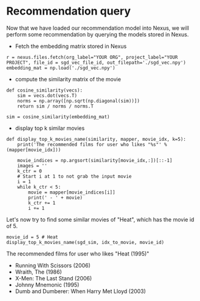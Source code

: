 # Recommendation query

Now that we have loaded our recommendation model into Nexus, we will perform some recommendation by querying the models stored in Nexus.

* Fetch the embedding matrix stored in Nexus
```
r = nexus.files.fetch(org_label="YOUR ORG", project_label="YOUR PROJECT", file_id = sgd_vec_file_id, out_filepath='./sgd_vec.npy')
embedding_mat = np.load('./sgd_vec.npy')
```

* compute the similarity matrix of the movie
```
def cosine_similarity(vecs):
    sim = vecs.dot(vecs.T)
    norms = np.array([np.sqrt(np.diagonal(sim))])
    return sim / norms / norms.T

sim = cosine_similarity(embedding_mat)
```
* display top k similar movies
```
def display_top_k_movies_name(similarity, mapper, movie_idx, k=5):
    print('The recommended films for user who likes "%s"' % (mapper[movie_idx]))

    movie_indices = np.argsort(similarity[movie_idx,:])[::-1]
    images = ''
    k_ctr = 0
    # Start i at 1 to not grab the input movie
    i = 1
    while k_ctr < 5:
        movie = mapper[movie_indices[i]]
        print(' - ' + movie)
        k_ctr += 1
        i += 1
```

Let's now try to find some similar movies of "Heat", which has the movie id of 5.
```
movie_id = 5 # Heat
display_top_k_movies_name(sgd_sim, idx_to_movie, movie_id)
```
The recommended films for user who likes "Heat (1995)"
- Running With Scissors (2006)
- Wraith, The (1986)
- X-Men: The Last Stand (2006)
- Johnny Mnemonic (1995)
- Dumb and Dumberer: When Harry Met Lloyd (2003)